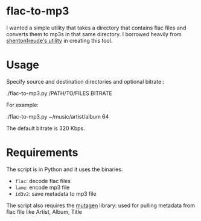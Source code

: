 flac-to-mp3
===========

I wanted a simple utility that takes a directory that contains flac
files and converts them to mp3s in that same directory. I borrowed
heavily from [shentonfreude's utility](https://github.com/shentonfreude/flac-to-mp3/)
in creating this tool.

Usage
=====

Specify source and destination directories and optional bitrate::

  ./flac-to-mp3.py /PATH/TO/FILES BITRATE

For example:

  ./flac-to-mp3.py ~/music/artist/album 64

The default bitrate is 320 Kbps.

Requirements
============

The script is in Python and it uses the binaries:

 * `flac`: decode flac files
 * `lame`: encode mp3 file
 * `id3v2`: save metadata to mp3 file

The script also requires the [mutagen](https://pypi.python.org/pypi/mutagen/) library: used for pulling metadata from flac file like Artist, Album, Title

